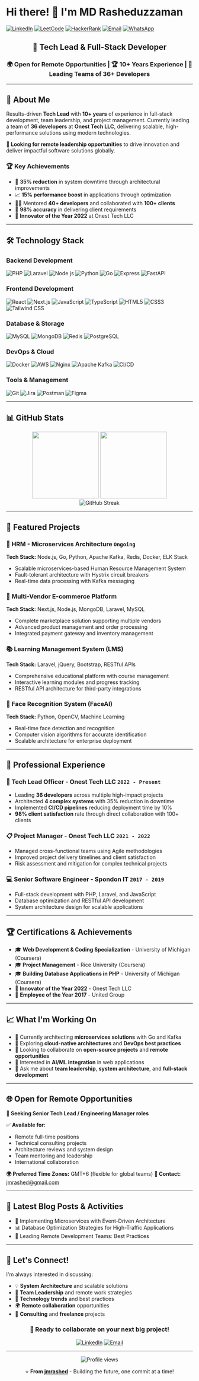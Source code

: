 # Hi there! 👋 I'm MD Rasheduzzaman

[![LinkedIn](https://img.shields.io/badge/LinkedIn-0A66C2?style=for-the-badge&logo=linkedin&logoColor=white)](https://www.linkedin.com/in/jmrashed/) 
[![LeetCode](https://img.shields.io/badge/LeetCode-FFA116?style=for-the-badge&logo=leetcode&logoColor=black)](https://leetcode.com/u/jmrashed/)
[![HackerRank](https://img.shields.io/badge/HackerRank-00EA64?style=for-the-badge&logo=hackerrank&logoColor=white)](https://www.hackerrank.com/profile/jmrashed)
[![Email](https://img.shields.io/badge/Email-D14836?style=for-the-badge&logo=gmail&logoColor=white)](mailto:jmrashed@gmail.com)
[![WhatsApp](https://img.shields.io/badge/WhatsApp-25D366?style=for-the-badge&logo=whatsapp&logoColor=white)](https://wa.me/8801734446514)

<div align="center">
  <h2>🚀 Tech Lead & Full-Stack Developer</h2>
  <h3>🌍 Open for Remote Opportunities | 🏆 10+ Years Experience | 👥 Leading Teams of 36+ Developers</h3>
</div>

---

## 🎯 About Me

Results-driven **Tech Lead** with **10+ years** of experience in full-stack development, team leadership, and project management. Currently leading a team of **36 developers** at **Onest Tech LLC**, delivering scalable, high-performance solutions using modern technologies. 

**🎯 Looking for remote leadership opportunities** to drive innovation and deliver impactful software solutions globally.

### 🏆 Key Achievements
- 🔧 **35% reduction** in system downtime through architectural improvements
- 📈 **15% performance boost** in applications through optimization
- 👨‍💼 Mentored **40+ developers** and collaborated with **100+ clients**
- 💼 **98% accuracy** in delivering client requirements
- 🏅 **Innovator of the Year 2022** at Onest Tech LLC

---

## 🛠️ Technology Stack

### Backend Development
![PHP](https://img.shields.io/badge/PHP-777BB4?style=for-the-badge&logo=php&logoColor=white)
![Laravel](https://img.shields.io/badge/Laravel-FF2D20?style=for-the-badge&logo=laravel&logoColor=white)
![Node.js](https://img.shields.io/badge/Node.js-339933?style=for-the-badge&logo=node.js&logoColor=white)
![Python](https://img.shields.io/badge/Python-3776AB?style=for-the-badge&logo=python&logoColor=white)
![Go](https://img.shields.io/badge/Go-00ADD8?style=for-the-badge&logo=go&logoColor=white)
![Express](https://img.shields.io/badge/Express-000000?style=for-the-badge&logo=express&logoColor=white)
![FastAPI](https://img.shields.io/badge/FastAPI-009688?style=for-the-badge&logo=fastapi&logoColor=white)

### Frontend Development
![React](https://img.shields.io/badge/React-61DAFB?style=for-the-badge&logo=react&logoColor=black)
![Next.js](https://img.shields.io/badge/Next.js-000000?style=for-the-badge&logo=next.js&logoColor=white)
![JavaScript](https://img.shields.io/badge/JavaScript-F7DF1E?style=for-the-badge&logo=javascript&logoColor=black)
![TypeScript](https://img.shields.io/badge/TypeScript-3178C6?style=for-the-badge&logo=typescript&logoColor=white)
![HTML5](https://img.shields.io/badge/HTML5-E34F26?style=for-the-badge&logo=html5&logoColor=white)
![CSS3](https://img.shields.io/badge/CSS3-1572B6?style=for-the-badge&logo=css3&logoColor=white)
![Tailwind CSS](https://img.shields.io/badge/TailwindCSS-38B2AC?style=for-the-badge&logo=tailwind-css&logoColor=white)

### Database & Storage
![MySQL](https://img.shields.io/badge/MySQL-4479A1?style=for-the-badge&logo=mysql&logoColor=white)
![MongoDB](https://img.shields.io/badge/MongoDB-47A248?style=for-the-badge&logo=mongodb&logoColor=white)
![Redis](https://img.shields.io/badge/Redis-DC382D?style=for-the-badge&logo=redis&logoColor=white)
![PostgreSQL](https://img.shields.io/badge/PostgreSQL-336791?style=for-the-badge&logo=postgresql&logoColor=white)

### DevOps & Cloud
![Docker](https://img.shields.io/badge/Docker-2496ED?style=for-the-badge&logo=docker&logoColor=white)
![AWS](https://img.shields.io/badge/AWS-232F3E?style=for-the-badge&logo=amazon-aws&logoColor=white)
![Nginx](https://img.shields.io/badge/Nginx-009639?style=for-the-badge&logo=nginx&logoColor=white)
![Apache Kafka](https://img.shields.io/badge/Apache%20Kafka-231F20?style=for-the-badge&logo=apache-kafka&logoColor=white)
![CI/CD](https://img.shields.io/badge/CI%2FCD-4285F4?style=for-the-badge&logo=google-cloud&logoColor=white)

### Tools & Management
![Git](https://img.shields.io/badge/Git-F05032?style=for-the-badge&logo=git&logoColor=white)
![Jira](https://img.shields.io/badge/Jira-0052CC?style=for-the-badge&logo=jira&logoColor=white)
![Postman](https://img.shields.io/badge/Postman-FF6C37?style=for-the-badge&logo=postman&logoColor=white)
![Figma](https://img.shields.io/badge/Figma-F24E1E?style=for-the-badge&logo=figma&logoColor=white)

---

## 📊 GitHub Stats

<div align="center">
  <img height="180em" src="https://github-readme-stats.vercel.app/api?username=jmrashed&show_icons=true&theme=tokyonight&include_all_commits=true&count_private=true"/>
  <img height="180em" src="https://github-readme-stats.vercel.app/api/top-langs/?username=jmrashed&layout=compact&langs_count=7&theme=tokyonight"/>
</div>

<div align="center">
  <img src="https://github-readme-streak-stats.herokuapp.com/?user=jmrashed&theme=tokyonight" alt="GitHub Streak"/>
</div>

---

## 🚀 Featured Projects

### 🏢 **HRM - Microservices Architecture** `Ongoing`
**Tech Stack:** Node.js, Go, Python, Apache Kafka, Redis, Docker, ELK Stack
- Scalable microservices-based Human Resource Management System
- Fault-tolerant architecture with Hystrix circuit breakers
- Real-time data processing with Kafka messaging

### 🛒 **Multi-Vendor E-commerce Platform**
**Tech Stack:** Next.js, Node.js, MongoDB, Laravel, MySQL
- Complete marketplace solution supporting multiple vendors
- Advanced product management and order processing
- Integrated payment gateway and inventory management

### 📚 **Learning Management System (LMS)**
**Tech Stack:** Laravel, jQuery, Bootstrap, RESTful APIs
- Comprehensive educational platform with course management
- Interactive learning modules and progress tracking
- RESTful API architecture for third-party integrations

### 🤖 **Face Recognition System (FaceAI)**
**Tech Stack:** Python, OpenCV, Machine Learning
- Real-time face detection and recognition
- Computer vision algorithms for accurate identification
- Scalable architecture for enterprise deployment

---

## 💼 Professional Experience

### 🎯 **Tech Lead Officer** - Onest Tech LLC `2022 - Present`
- Leading **36 developers** across multiple high-impact projects
- Architected **4 complex systems** with 35% reduction in downtime
- Implemented **CI/CD pipelines** reducing deployment time by 10%
- **98% client satisfaction** rate through direct collaboration with 100+ clients

### 📋 **Project Manager** - Onest Tech LLC `2021 - 2022`
- Managed cross-functional teams using Agile methodologies
- Improved project delivery timelines and client satisfaction
- Risk assessment and mitigation for complex technical projects

### 💻 **Senior Software Engineer** - Spondon IT `2017 - 2019`
- Full-stack development with PHP, Laravel, and JavaScript
- Database optimization and RESTful API development
- System architecture design for scalable applications

---

## 🏆 Certifications & Achievements

- 🎓 **Web Development & Coding Specialization** - University of Michigan (Coursera)
- 🎓 **Project Management** - Rice University (Coursera)
- 🎓 **Building Database Applications in PHP** - University of Michigan (Coursera)
- 🏅 **Innovator of the Year 2022** - Onest Tech LLC
- 🏅 **Employee of the Year 2017** - United Group

---

## 📈 What I'm Working On

- 🔭 Currently architecting **microservices solutions** with Go and Kafka
- 🌱 Exploring **cloud-native architectures** and **DevOps best practices**
- 👯 Looking to collaborate on **open-source projects** and **remote opportunities**
- 🤔 Interested in **AI/ML integration** in web applications
- 💬 Ask me about **team leadership**, **system architecture**, and **full-stack development**

---

## 🌐 Open for Remote Opportunities

**🎯 Seeking Senior Tech Lead / Engineering Manager roles**

✅ **Available for:**
- Remote full-time positions
- Technical consulting projects
- Architecture reviews and system design
- Team mentoring and leadership
- International collaboration

**🌍 Preferred Time Zones:** GMT+6 (flexible for global teams)
**📧 Contact:** jmrashed@gmail.com

---

## 📝 Latest Blog Posts & Activities

<!-- BLOG-POST-LIST:START -->
- 🔄 Implementing Microservices with Event-Driven Architecture
- 📊 Database Optimization Strategies for High-Traffic Applications  
- 🚀 Leading Remote Development Teams: Best Practices
<!-- BLOG-POST-LIST:END -->

---

## 🤝 Let's Connect!

I'm always interested in discussing:
- 💡 **System Architecture** and scalable solutions
- 👥 **Team Leadership** and remote work strategies  
- 🚀 **Technology trends** and best practices
- 🌍 **Remote collaboration** opportunities
- 💼 **Consulting** and **freelance** projects

<div align="center">
  <h3>💼 Ready to collaborate on your next big project!</h3>
  
  [![LinkedIn](https://img.shields.io/badge/LinkedIn-Let's%20Connect-0A66C2?style=for-the-badge&logo=linkedin&logoColor=white)](https://www.linkedin.com/in/jmrashed/)
  [![Email](https://img.shields.io/badge/Email-Get%20In%20Touch-D14836?style=for-the-badge&logo=gmail&logoColor=white)](mailto:jmrashed@gmail.com)
</div>

---

<div align="center">
  <img src="https://komarev.com/ghpvc/?username=jmrashed&label=Profile%20views&color=0e75b6&style=flat" alt="Profile views" />
  
  ⭐️ **From [jmrashed](https://github.com/jmrashed)** - Building the future, one commit at a time!
</div>
